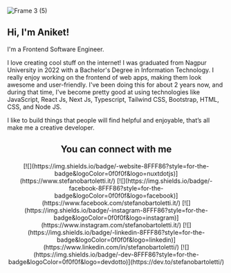 ![Frame 3 (5)](https://github.com/aniket-raikwar-dev/aniket-raikwar-dev/assets/65860069/89ff232f-17f0-4863-8b12-70308a9c9eb7)

## Hi, I'm Aniket!

I'm a Frontend Software Engineer.

I love creating cool stuff on the internet! I was graduated from Nagpur University in 2022 with a Bachelor's Degree in Information Technology. I really enjoy working on the frontend of web apps, making them look awesome and user-friendly. I've been doing this for about 2 years now, and during that time, I've become pretty good at using technologies like JavaScript, React Js, Next Js, Typescript, Tailwind CSS, Bootstrap, HTML, CSS, and Node JS. 

I like to build things that people will find helpful and enjoyable, that’s all make me a creative developer.

<h2 align="center">You can connect with me</h2>
<div align="center">
  [![](https://img.shields.io/badge/-website-8FFF86?style=for-the-badge&logoColor=0f0f0f&logo=nuxtdotjs)](https://www.stefanobartoletti.it/)
[![](https://img.shields.io/badge/-facebook-8FFF86?style=for-the-badge&logoColor=0f0f0f&logo=facebook)](https://www.facebook.com/stefanobartoletti.it/)
[![](https://img.shields.io/badge/-instagram-8FFF86?style=for-the-badge&logoColor=0f0f0f&logo=instagram)](https://www.instagram.com/stefanobartoletti.it/)
[![](https://img.shields.io/badge/-linkedin-8FFF86?style=for-the-badge&logoColor=0f0f0f&logo=linkedin)](https://www.linkedin.com/in/stefanobartoletti/)
[![](https://img.shields.io/badge/-dev-8FFF86?style=for-the-badge&logoColor=0f0f0f&logo=devdotto)](https://dev.to/stefanobartoletti/)
</div>




